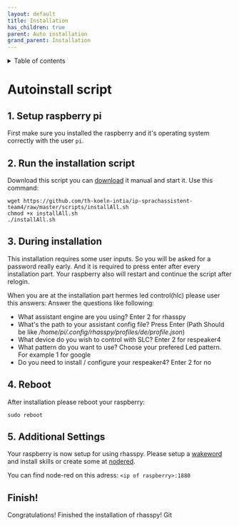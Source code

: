 ```yaml
---
layout: default
title: Installation
has_children: true
parent: Auto installation
grand_parent: Installation
---
```


<details close markdown="block">
  <summary>
    Table of contents
  </summary>
  {: .text-delta }
1. TOC
{:toc}
</details>

# Autoinstall script

## 1. Setup raspberry pi
First make sure you installed the raspberry and it's operating system correctly with the user ``pi``.

## 2. Run the installation script
Download this script you can [download](https://github.com/th-koeln-intia/ip-sprachassistent-team4/blob/master/scripts/installAll.sh) it manual
and start it. Use this command:
```
wget https://github.com/th-koeln-intia/ip-sprachassistent-team4/raw/master/scripts/installAll.sh
chmod +x installAll.sh
./installAll.sh
```

## 3. During installation
This installation requires some user inputs. So you will be asked for a password really early.
And it is required to press enter after every installation part.
Your raspberry also will restart and continue the script after relogin.

When you are at the installation part hermes led control(hlc) please user this answers:
Answer the questions like following:
* What assistant engine are you using? Enter 2 for rhasspy
* What's the path to your assistant config file? Press Enter 
(Path Should be like _/home/pi/.config/rhasspy/profiles/de/profile.json_)
* What device do you wish to control with SLC? Enter 2 for respeaker4
* What pattern do you want to use? Choose your prefered Led pattern. For example 1 for google
* Do you need to install / configure your respeaker4? Enter 2 for no 

## 4. Reboot
After installation please reboot your raspberry:
```
sudo reboot
```

## 5. Additional Settings
Your raspberry is now setup for using rhasspy. Please setup a [wakeword](/pages/installation/manual/configuration.html#3-wake-word)
and install skills or create some at [nodered](/pages/knowledge/node-red).

You can find node-red on this adress: `<ip of raspberry>:1880`

## Finish!

Congratulations! Finished the installation of rhasspy!
Git 
